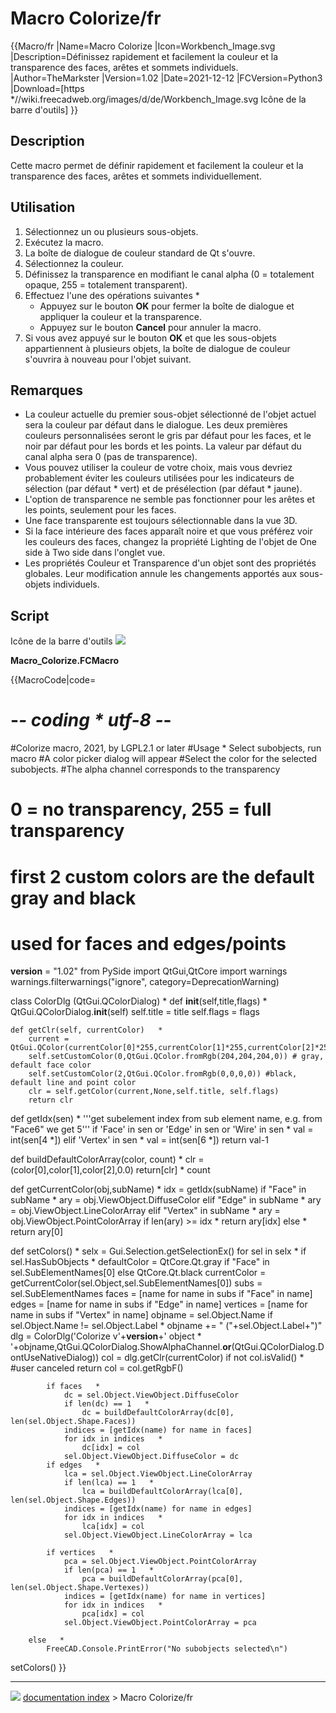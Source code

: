 # Macro Colorize/fr
{{Macro/fr
|Name=Macro Colorize
|Icon=Workbench_Image.svg
|Description=Définissez rapidement et facilement la couleur et la transparence des faces, arêtes et sommets individuels.
|Author=TheMarkster
|Version=1.02
|Date=2021-12-12
|FCVersion=Python3
|Download=[https   *//wiki.freecadweb.org/images/d/de/Workbench_Image.svg Icône de la barre d'outils]
}}

## Description

Cette macro permet de définir rapidement et facilement la couleur et la transparence des faces, arêtes et sommets individuellement.

## Utilisation

1.  Sélectionnez un ou plusieurs sous-objets.
2.  Exécutez la macro.
3.  La boîte de dialogue de couleur standard de Qt s\'ouvre.
4.  Sélectionnez la couleur.
5.  Définissez la transparence en modifiant le canal alpha (0 = totalement opaque, 255 = totalement transparent).
6.  Effectuez l\'une des opérations suivantes    *
    -   Appuyez sur le bouton **OK** pour fermer la boîte de dialogue et appliquer la couleur et la transparence.
    -   Appuyez sur le bouton **Cancel** pour annuler la macro.
7.  Si vous avez appuyé sur le bouton **OK** et que les sous-objets appartiennent à plusieurs objets, la boîte de dialogue de couleur s\'ouvrira à nouveau pour l\'objet suivant.

## Remarques

-   La couleur actuelle du premier sous-objet sélectionné de l\'objet actuel sera la couleur par défaut dans le dialogue. Les deux premières couleurs personnalisées seront le gris par défaut pour les faces, et le noir par défaut pour les bords et les points. La valeur par défaut du canal alpha sera 0 (pas de transparence).
-   Vous pouvez utiliser la couleur de votre choix, mais vous devriez probablement éviter les couleurs utilisées pour les indicateurs de sélection (par défaut    * vert) et de présélection (par défaut    * jaune).
-   L\'option de transparence ne semble pas fonctionner pour les arêtes et les points, seulement pour les faces.
-   Une face transparente est toujours sélectionnable dans la vue 3D.
-   Si la face intérieure des faces apparaît noire et que vous préférez voir les couleurs des faces, changez la propriété Lighting de l\'objet de One side à Two side dans l\'onglet vue.
-   Les propriétés Couleur et Transparence d\'un objet sont des propriétés globales. Leur modification annule les changements apportés aux sous-objets individuels.

## Script

Icône de la barre d\'outils ![](images/Workbench_Image.svg )

**Macro\_Colorize.FCMacro**


{{MacroCode|code=

# -*- coding   * utf-8 -*-
#Colorize macro, 2021, by <TheMarkster> LGPL2.1 or later
#Usage   * Select subobjects, run macro
#A color picker dialog will appear
#Select the color for the selected subobjects.
#The alpha channel corresponds to the transparency
# 0 = no transparency, 255 = full transparency
# first 2 custom colors are the default gray and black
# used for faces and edges/points

__version__ = "1.02"
from PySide import QtGui,QtCore
import warnings
warnings.filterwarnings("ignore", category=DeprecationWarning)

class ColorDlg (QtGui.QColorDialog)   *
    def __init__(self,title,flags)   *
        QtGui.QColorDialog.__init__(self)
        self.title = title
        self.flags = flags

    def getClr(self, currentColor)   *
        current = QtGui.QColor(currentColor[0]*255,currentColor[1]*255,currentColor[2]*255,currentColor[3]*255)
        self.setCustomColor(0,QtGui.QColor.fromRgb(204,204,204,0)) # gray, default face color
        self.setCustomColor(2,QtGui.QColor.fromRgb(0,0,0,0)) #black, default line and point color
        clr = self.getColor(current,None,self.title, self.flags)
        return clr

def getIdx(sen)   *
    '''get subelement index from sub element name, e.g. from "Face6"  we get 5'''
    if 'Face' in sen or 'Edge' in sen or 'Wire' in sen   *
        val = int(sen[4   *])
    elif 'Vertex' in sen   *
        val = int(sen[6   *])
    return val-1

def buildDefaultColorArray(color, count)   *
    clr = (color[0],color[1],color[2],0.0)
    return[clr] * count

def getCurrentColor(obj,subName)   *
    idx = getIdx(subName)
    if "Face" in subName   *
        ary = obj.ViewObject.DiffuseColor
    elif "Edge" in subName   *
        ary = obj.ViewObject.LineColorArray
    elif "Vertex" in subName   *
        ary = obj.ViewObject.PointColorArray
    if len(ary) >= idx   *
        return ary[idx]
    else   *
        return ary[0]


def setColors()   *
    selx = Gui.Selection.getSelectionEx()
    for sel in selx   *
        if sel.HasSubObjects   *
            defaultColor = QtCore.Qt.gray if "Face" in sel.SubElementNames[0] else QtCore.Qt.black
            currentColor = getCurrentColor(sel.Object,sel.SubElementNames[0])
            subs = sel.SubElementNames
            faces = [name for name in subs if "Face" in name]
            edges = [name for name in subs if "Edge" in name]
            vertices = [name for name in subs if "Vertex" in name]
            objname = sel.Object.Name
            if sel.Object.Name != sel.Object.Label   *
                objname += " ("+sel.Object.Label+")"
            dlg = ColorDlg('Colorize v'+__version__+' object   * '+objname,QtGui.QColorDialog.ShowAlphaChannel.__or__(QtGui.QColorDialog.DontUseNativeDialog))
            col = dlg.getClr(currentColor)
            if not col.isValid()   * #user canceled
                return
            col = col.getRgbF()

            if faces   *
                dc = sel.Object.ViewObject.DiffuseColor
                if len(dc) == 1   *
                    dc = buildDefaultColorArray(dc[0], len(sel.Object.Shape.Faces))
                indices = [getIdx(name) for name in faces]
                for idx in indices   *
                    dc[idx] = col
                sel.Object.ViewObject.DiffuseColor = dc
            if edges   *
                lca = sel.Object.ViewObject.LineColorArray
                if len(lca) == 1   *
                    lca = buildDefaultColorArray(lca[0], len(sel.Object.Shape.Edges))
                indices = [getIdx(name) for name in edges]
                for idx in indices   *
                    lca[idx] = col
                sel.Object.ViewObject.LineColorArray = lca

            if vertices   *
                pca = sel.Object.ViewObject.PointColorArray
                if len(pca) == 1   *
                    pca = buildDefaultColorArray(pca[0], len(sel.Object.Shape.Vertexes))
                indices = [getIdx(name) for name in vertices]
                for idx in indices   *
                    pca[idx] = col
                sel.Object.ViewObject.PointColorArray = pca

        else   *
            FreeCAD.Console.PrintError("No subobjects selected\n")

setColors()
}}



---
![](images/Right_arrow.png) [documentation index](../README.md) > Macro Colorize/fr
